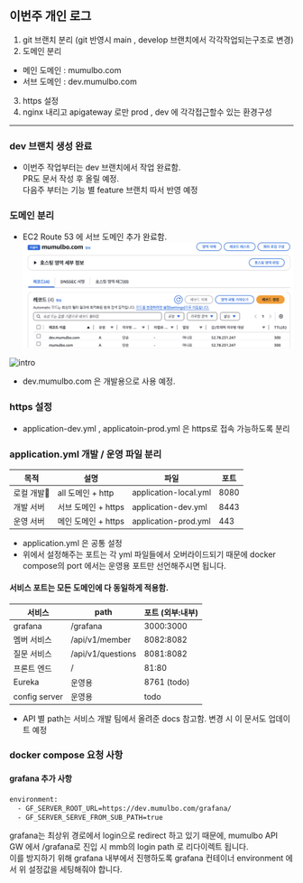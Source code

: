 ## 이번주 개인 로그

1. git 브랜치 분리 (git 반영시 main , develop 브랜치에서 각각작업되는구조로 변경)
2. 도메인 분리 
 - 메인 도메인 : mumulbo.com
 - 서브 도메인 : dev.mumulbo.com
3. https 설정
4. nginx 내리고 apigateway 로만 prod , dev 에 각각접근할수 있는 환경구성

---  

### dev 브랜치 생성 완료
- 이번주 작업부터는 dev 브랜치에서 작업 완료함.     
PR도 문서 작성 후 올릴 예정.     
다음주 부터는 기능 별 feature 브랜치 따서 반영 예정 

### 도메인 분리 
- EC2 Route 53 에 서브 도메인 추가 완료함. 
![intro](../../9_images/hlkim_5_1.png)

![intro](../../9_images/hlkim5_2.png)


- dev.mumulbo.com 은 개발용으로 사용 예정. 

### https 설정 
- application-dev.yml , applicatoin-prod.yml 은 https로 접속 가능하도록 분리 


### application.yml 개발 / 운영 파일 분리   

| 목적 | 설명 | 파일 | 포트 |
| --- | --- | --- | --- |
| 로컬 개발 | all 도메인 + http | application-local.yml |  8080 |
| 개발 서버  | 서브 도메인 + https | application-dev.yml | 8443 |
| 운영 서버 | 메인 도메인 + https | application-prod.yml | 443 |

* application.yml 은 공통 설정
* 위에서 설정해주는 포트는 각 yml 파일들에서 오버라이드되기 때문에 docker compose의 port 에서는 운영용 포트만 선언해주시면 됩니다. 


#### 서비스 포트는 모든 도메인에 다 동일하게 적용함. 

| 서비스 | path | 포트 (외부:내부) |
| --- | --- | --- |
| grafana | /grafana | 3000:3000 |
| 멤버 서비스  | /api/v1/member | 8082:8082 |
| 질문 서비스  | /api/v1/questions |8081:8082 |
| 프론트 엔드  | / | 81:80 |
| Eureka  | 운영용 | 8761 (todo) |
| config server  | 운영용 | todo |

* API 별 path는 서비스 개발 팀에서 올려준 docs 참고함. 변경 시 이 문서도 업데이트 예정 
 

### docker compose 요청 사항 

#### grafana 추가 사항 
```
environment:
  - GF_SERVER_ROOT_URL=https://dev.mumulbo.com/grafana/
  - GF_SERVER_SERVE_FROM_SUB_PATH=true 
```
grafana는 최상위 경로에서 login으로 redirect 하고 있기 때문에, mumulbo API GW 에서 /grafana로 진입 시 mmb의 login path 로 리다이렉트 됩니다.         
이를 방지하기 위해 grafana 내부에서 진행하도록 grafana 컨테이너 environment 에서 위 설정값을 세팅해줘야 합니다. 




